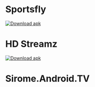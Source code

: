 # Sportsfly

[![Download apk](https://custom-icon-badges.herokuapp.com/badge/-Download-blue?style=for-the-badge&logo=download&logoColor=white "Download apk")](https://github.com/ROX-AAM/insta/releases/download/app/Sportsfly.apk)
<!-- END LATEST DOWNLOAD BUTTON -->

# HD Streamz

[![Download apk](https://custom-icon-badges.herokuapp.com/badge/-Download-blue?style=for-the-badge&logo=download&logoColor=white "Download apk")](https://github.com/ROX-AAM/insta/releases/download/%23/base.apk)
<!-- END LATEST DOWNLOAD BUTTON -->


# Sirome.Android.TV

